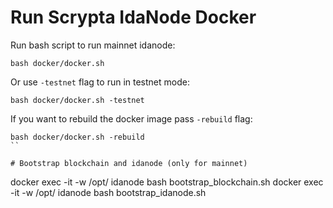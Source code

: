 # Run Scrypta IdaNode Docker

Run bash script to run mainnet idanode:
```
bash docker/docker.sh
```

Or use `-testnet` flag to run in testnet mode:
```
bash docker/docker.sh -testnet
```

If you want to rebuild the docker image pass `-rebuild` flag:
```
bash docker/docker.sh -rebuild
``

# Bootstrap blockchain and idanode (only for mainnet)

```
docker exec -it -w /opt/ idanode bash bootstrap_blockchain.sh
docker exec -it -w /opt/ idanode bash bootstrap_idanode.sh
```